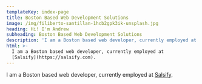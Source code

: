 ```yaml
---
templateKey: index-page
title: Boston Based Web Development Solutions
image: /img/filiberto-santillan-1hcb2gpk3ik-unsplash.jpg
heading: Hi! I'm Andrew
subheading: Boston Based Web Development Solutions
description: 'I am a Boston based web developer, currently employed at Salsify. '
html: >-
  I am a Boston based web developer, currently employed at
  [Salsify](https://salsify.com).
---
```

I am a Boston based web developer, currently employed at [Salsify](https://salsify.com).

